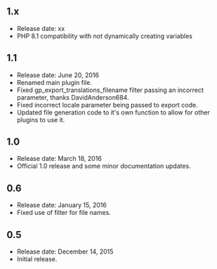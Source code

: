 ## 1.x
* Release date: xx
* PHP 8.1 compatibility with not dynamically creating variables

## 1.1
* Release date: June 20, 2016
* Renamed main plugin file.
* Fixed gp_export_translations_filename filter passing an incorrect parameter, thanks DavidAnderson684.
* Fixed incorrect locale parameter being passed to export code.
* Updated file generation code to it's own function to allow for other plugins to use it.

## 1.0
* Release date: March 18, 2016
* Official 1.0 release and some minor documentation updates.

## 0.6
* Release date: January 15, 2016
* Fixed use of filter for file names.

## 0.5
* Release date: December 14, 2015
* Initial release.
